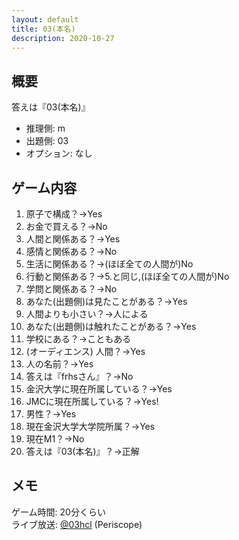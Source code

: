```yaml
---
layout: default
title: 03(本名)
description: 2020-10-27
---
```


## 概要

答えは『03(本名)』

- 推理側: m
- 出題側: 03
- オプション: なし

## ゲーム内容

1. 原子で構成？→Yes
2. お金で買える？→No
3. 人間と関係ある？→Yes
4. 感情と関係ある？→No
5. 生活に関係ある？→(ほぼ全ての人間が)No
6. 行動と関係ある？→5.と同じ,(ほぼ全ての人間が)No
7. 学問と関係ある？→No
8. あなた(出題側)は見たことがある？→Yes
9. 人間よりも小さい？→人による
10. あなた(出題側)は触れたことがある？→Yes
11. 学校にある？→こともある
12. (オーディエンス) 人間？→Yes
13. 人の名前？→Yes
14. 答えは『frhsさん』？→No
15. 金沢大学に現在所属している？→Yes
16. JMCに現在所属している？→Yes!
17. 男性？→Yes
18. 現在金沢大学大学院所属？→Yes
19. 現在M1？→No
20. 答えは『03(本名)』？→正解

## メモ

ゲーム時間: 20分くらい  
ライブ放送: [@03hcl](https://www.periscope.tv/03hcl/1nAKEApMEneKL) (Periscope)
